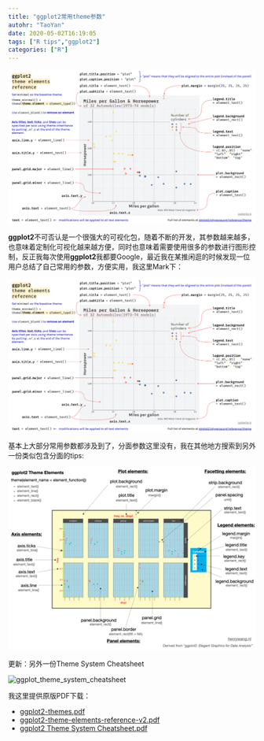 ```yaml
---
title: "ggplot2常用theme参数"
autohr: "TaoYan"
date: 2020-05-02T16:19:05
tags: ["R tips","ggplot2"]
categories: ["R"]
---
```


![20200627183728.png](https://raw.githubusercontent.com/YTLogos/pic_link/master/img/20200627183728.png)

<!--more-->

**ggplot2**不可否认是一个很强大的可视化包，随着不断的开发，其参数越来越多，也意味着定制化可视化越来越方便，同时也意味着需要使用很多的参数进行图形控制，反正我每次使用**ggplot2**我都要Google，最近我在某推闲逛的时候发现一位用户总结了自己常用的参数，方便实用，我这里Mark下：

![20200627183728.png](https://raw.githubusercontent.com/YTLogos/pic_link/master/img/20200627183728.png)

基本上大部分常用参数都涉及到了，分面参数这里没有，我在其他地方搜索到另外一份类似包含分面的tips:

![20200627183936.png](https://raw.githubusercontent.com/YTLogos/pic_link/master/img/20200627183936.png)

更新：另外一份Theme System Cheatsheet

![ggplot_theme_system_cheatsheet](https://cdn.jsdelivr.net/gh/YTLogos/pic_link@master/img/ggplot_theme_system_cheatsheet.png)

我这里提供原版PDF下载：

* [ggplot2-themes.pdf](https://taoyan.netlify.app/pdf/ggplot2-themes.pdf)
* [ggplot2-theme-elements-reference-v2.pdf](https://taoyan.netlify.app/pdf/ggplot2-theme-elements-reference-v2.pdf)
* [ggplot2 Theme System Cheatsheet.pdf](https://taoyan.netlify.app/pdf/ggplot_theme_system_cheatsheet.pdf)
